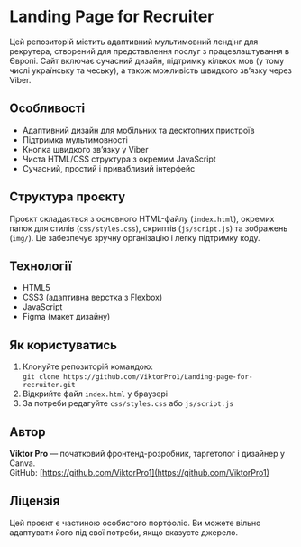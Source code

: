 # Landing Page for Recruiter

Цей репозиторій містить адаптивний мультимовний лендінг для рекрутера, створений для представлення послуг з працевлаштування в Європі. Сайт включає сучасний дизайн, підтримку кількох мов (у тому числі українську та чеську), а також можливість швидкого зв’язку через Viber.

## Особливості

- Адаптивний дизайн для мобільних та десктопних пристроїв  
- Підтримка мультимовності  
- Кнопка швидкого зв’язку у Viber  
- Чиста HTML/CSS структура з окремим JavaScript  
- Сучасний, простий і привабливий інтерфейс  

## Структура проєкту

Проєкт складається з основного HTML-файлу (`index.html`), окремих папок для стилів (`css/styles.css`), скриптів (`js/script.js`) та зображень (`img/`). Це забезпечує зручну організацію і легку підтримку коду.

## Технології

- HTML5  
- CSS3 (адаптивна верстка з Flexbox)  
- JavaScript  
- Figma (макет дизайну)  

## Як користуватись

1. Клонуйте репозиторій командою:  
   `git clone https://github.com/ViktorPro1/Landing-page-for-recruiter.git`  
2. Відкрийте файл `index.html` у браузері  
3. За потреби редагуйте `css/styles.css` або `js/script.js`  

## Автор

**Viktor Pro** — початковий фронтенд-розробник, таргетолог і дизайнер у Canva.  
GitHub: [https://github.com/ViktorPro1](https://github.com/ViktorPro1)  

## Ліцензія

Цей проєкт є частиною особистого портфоліо. Ви можете вільно адаптувати його під свої потреби, якщо вказуєте джерело.

